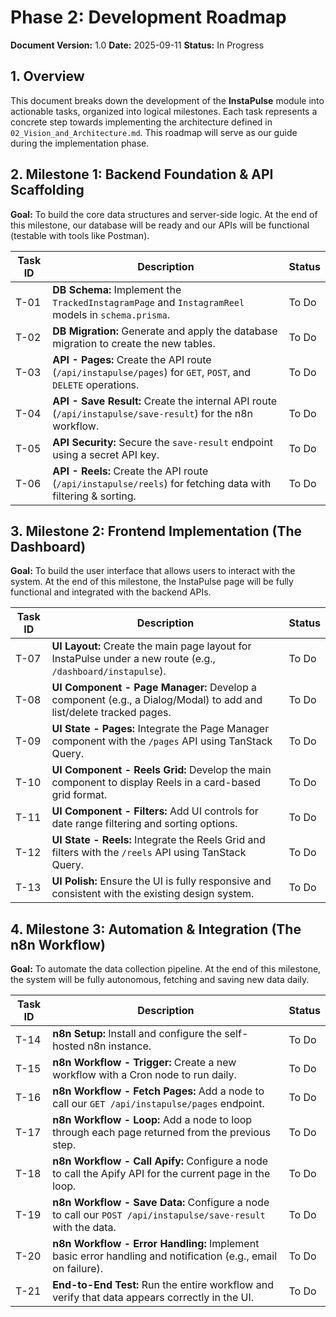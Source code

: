 # Phase 2: Development Roadmap

**Document Version:** 1.0
**Date:** 2025-09-11
**Status:** In Progress

## 1. Overview

This document breaks down the development of the **InstaPulse** module into actionable tasks, organized into logical milestones. Each task represents a concrete step towards implementing the architecture defined in `02_Vision_and_Architecture.md`. This roadmap will serve as our guide during the implementation phase.

## 2. Milestone 1: Backend Foundation & API Scaffolding

**Goal:** To build the core data structures and server-side logic. At the end of this milestone, our database will be ready and our APIs will be functional (testable with tools like Postman).

| Task ID | Description                                                                                             | Status      |
|---------|---------------------------------------------------------------------------------------------------------|-------------|
| T-01    | **DB Schema:** Implement the `TrackedInstagramPage` and `InstagramReel` models in `schema.prisma`.      | To Do       |
| T-02    | **DB Migration:** Generate and apply the database migration to create the new tables.                     | To Do       |
| T-03    | **API - Pages:** Create the API route (`/api/instapulse/pages`) for `GET`, `POST`, and `DELETE` operations. | To Do       |
| T-04    | **API - Save Result:** Create the internal API route (`/api/instapulse/save-result`) for the n8n workflow.  | To Do       |
| T-05    | **API Security:** Secure the `save-result` endpoint using a secret API key.                               | To Do       |
| T-06    | **API - Reels:** Create the API route (`/api/instapulse/reels`) for fetching data with filtering & sorting. | To Do       |

## 3. Milestone 2: Frontend Implementation (The Dashboard)

**Goal:** To build the user interface that allows users to interact with the system. At the end of this milestone, the InstaPulse page will be fully functional and integrated with the backend APIs.

| Task ID | Description                                                                                             | Status      |
|---------|---------------------------------------------------------------------------------------------------------|-------------|
| T-07    | **UI Layout:** Create the main page layout for InstaPulse under a new route (e.g., `/dashboard/instapulse`). | To Do       |
| T-08    | **UI Component - Page Manager:** Develop a component (e.g., a Dialog/Modal) to add and list/delete tracked pages. | To Do       |
| T-09    | **UI State - Pages:** Integrate the Page Manager component with the `/pages` API using TanStack Query.      | To Do       |
| T-10    | **UI Component - Reels Grid:** Develop the main component to display Reels in a card-based grid format.     | To Do       |
| T-11    | **UI Component - Filters:** Add UI controls for date range filtering and sorting options.                   | To Do       |
| T-12    | **UI State - Reels:** Integrate the Reels Grid and filters with the `/reels` API using TanStack Query.      | To Do       |
| T-13    | **UI Polish:** Ensure the UI is fully responsive and consistent with the existing design system.            | To Do       |

## 4. Milestone 3: Automation & Integration (The n8n Workflow)

**Goal:** To automate the data collection pipeline. At the end of this milestone, the system will be fully autonomous, fetching and saving new data daily.

| Task ID | Description                                                                                             | Status      |
|---------|---------------------------------------------------------------------------------------------------------|-------------|
| T-14    | **n8n Setup:** Install and configure the self-hosted n8n instance.                                      | To Do       |
| T-15    | **n8n Workflow - Trigger:** Create a new workflow with a Cron node to run daily.                          | To Do       |
| T-16    | **n8n Workflow - Fetch Pages:** Add a node to call our `GET /api/instapulse/pages` endpoint.                | To Do       |
| T-17    | **n8n Workflow - Loop:** Add a node to loop through each page returned from the previous step.            | To Do       |
| T-18    | **n8n Workflow - Call Apify:** Configure a node to call the Apify API for the current page in the loop.    | To Do       |
| T-19    | **n8n Workflow - Save Data:** Configure a node to call our `POST /api/instapulse/save-result` with the data.| To Do       |
| T-20    | **n8n Workflow - Error Handling:** Implement basic error handling and notification (e.g., email on failure).| To Do       |
| T-21    | **End-to-End Test:** Run the entire workflow and verify that data appears correctly in the UI.              | To Do       |